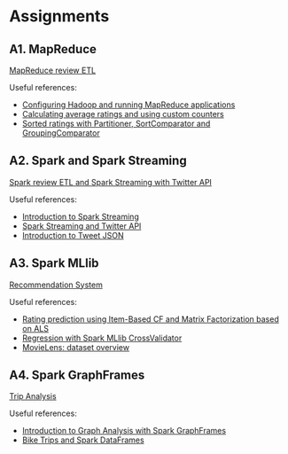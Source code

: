 # Assignments
## A1. MapReduce
[MapReduce review ETL](https://nbviewer.jupyter.org/github/BigDataProcSystems/SD_Assignment/blob/master/Assignment_1.ipynb)

Useful references:
- [Configuring Hadoop and running MapReduce applications](https://github.com/BigDataProcSystems/Hadoop)
- [Calculating average ratings and using custom counters](https://github.com/BigDataProcSystems/Hadoop/tree/master/docs/mapreduce_average_counters.md)
- [Sorted ratings with Partitioner, SortComparator and GroupingComparator](https://github.com/BigDataProcSystems/Hadoop/tree/master/docs/mapreduce_sorted_ratings.md)

## A2. Spark and Spark Streaming
[Spark review ETL and Spark Streaming with Twitter API](https://nbviewer.jupyter.org/github/BigDataProcSystems/SD_Assignment/blob/master/Assignment_2.ipynb)

Useful references:
- [Introduction to Spark Streaming](https://github.com/BigDataProcSystems/Spark_Streaming/blob/master/docs/spark_streaming_intro.md)
- [Spark Streaming and Twitter API](https://github.com/BigDataProcSystems/Spark_Streaming/blob/master/docs/spark_streaming_kafka_tweets.md)
- [Introduction to Tweet JSON](https://developer.twitter.com/en/docs/tweets/data-dictionary/overview/intro-to-tweet-json)

## A3. Spark MLlib

[Recommendation System](https://nbviewer.jupyter.org/github/BigDataProcSystems/SD_Assignment/blob/master/Assignment_3.ipynb)


Useful references:
- [Rating prediction using Item-Based CF and Matrix Factorization based on ALS](https://nbviewer.jupyter.org/github/BigDataProcSystems/Spark_ML_Dataframe/blob/master/notebooks/spark_df_movie_recommendation.ipynb)
- [Regression with Spark MLlib CrossValidator](https://nbviewer.jupyter.org/github/BigDataProcSystems/Spark_ML_Dataframe/blob/master/notebooks/spark_df_price_regression_cv.ipynb)
- [MovieLens: dataset overview](http://files.grouplens.org/datasets/movielens/ml-10m-README.html)

## A4. Spark GraphFrames

[Trip Analysis](https://nbviewer.jupyter.org/github/BigDataProcSystems/SD_Assignment/blob/master/Assignment_4.ipynb)

Useful references:
- [Introduction to Graph Analysis with Spark GraphFrames](https://nbviewer.jupyter.org/github/BigDataProcSystems/Spark_Graphframes/blob/master/notebooks/spark_gf_airplanes.ipynb)
- [Bike Trips and Spark DataFrames](https://nbviewer.jupyter.org/github/BigDataProcSystems/Spark_Graphframes/blob/master/notebooks/spark_gf_biketrips.ipynb)